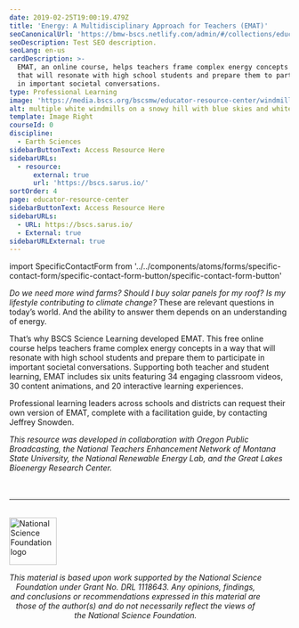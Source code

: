 ```yaml
---
date: 2019-02-25T19:00:19.479Z
title: 'Energy: A Multidisciplinary Approach for Teachers (EMAT)'
seoCanonicalUrl: 'https://bmw-bscs.netlify.com/admin/#/collections/educator-resource-center/emat'
seoDescription: Test SEO description.
seoLang: en-us
cardDescription: >-
  EMAT, an online course, helps teachers frame complex energy concepts in a way
  that will resonate with high school students and prepare them to participate
  in important societal conversations.
type: Professional Learning
image: 'https://media.bscs.org/bscsmw/educator-resource-center/windmills.jpg'
alt: multiple white windmills on a snowy hill with blue skies and white clouds
template: Image Right
courseId: 0
discipline:
  - Earth Sciences
sidebarButtonText: Access Resource Here
sidebarURLs:
  - resource:
      external: true
      url: 'https://bscs.sarus.io/'
sortOrder: 4
page: educator-resource-center
sidebarButtonText: Access Resource Here
sidebarURLs:
  - URL: https://bscs.sarus.io/
  - External: true
sidebarURLExternal: true
---
```


import SpecificContactForm from '../../components/atoms/forms/specific-contact-form/specific-contact-form-button/specific-contact-form-button'

_Do we need more wind farms? Should I buy solar panels for my roof? Is my lifestyle contributing to climate change?_ These are relevant questions in today’s world. And the ability to answer them depends on an understanding of energy.

That’s why BSCS Science Learning developed EMAT. This free online course helps teachers frame complex energy concepts in a way that will resonate with high school students and prepare them to participate in important societal conversations. Supporting both teacher and student learning, EMAT includes six units featuring 34 engaging classroom videos, 30 content animations, and 20 interactive learning experiences.

Professional learning leaders across schools and districts can request their own version of EMAT, complete with a facilitation guide, by contacting <SpecificContactForm sendto="Jeffrey Snowden" childrenclass="inlineAnchor">Jeffrey Snowden</SpecificContactForm>.

_This resource was developed in collaboration with Oregon Public Broadcasting, the National Teachers Enhancement Network of Montana State University, the National Renewable Energy Lab, and the Great Lakes Bioenergy Research Center._

<hr style="margin-top: 3rem; margin-bottom: 2rem;" />
<div class="d-flex justify-content-center">
  <div style="width: 90%;">
    <a href="https://www.nsf.gov" target="_blank" rel="noopener noreferrer">
      <img src="/assets/nsf_logo.svg" alt="National Science Foundation logo" style="height: 85px;" class="mx-auto d-block mb-4" />
    </a>
    <p style="font-style: italic; text-align: center;">
      This material is based upon work supported by the National Science Foundation under Grant No. DRL 1118643. Any opinions, findings, and conclusions or recommendations expressed in this material are those of the author(s) and do not necessarily reflect the views of the National Science Foundation.
    </p>
  </div>
</div>
